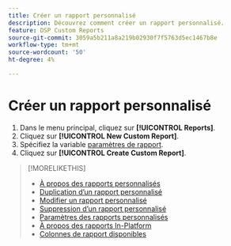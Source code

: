 ```yaml
---
title: Créer un rapport personnalisé
description: Découvrez comment créer un rapport personnalisé.
feature: DSP Custom Reports
source-git-commit: 3059a5b211a8a219b02930f7f5763d5ec1467b8e
workflow-type: tm+mt
source-wordcount: '50'
ht-degree: 4%

---
```


# Créer un rapport personnalisé

1. Dans le menu principal, cliquez sur **[!UICONTROL Reports]**.
1. Cliquez sur **[!UICONTROL New Custom Report]**.
1. Spécifiez la variable [paramètres de rapport](/help/dsp/reports/report-settings.md).
1. Cliquez sur **[!UICONTROL Create Custom Report]**.

>[!MORELIKETHIS]
>
>* [À propos des rapports personnalisés](/help/dsp/reports/report-about.md)
>* [Duplication d’un rapport personnalisé](/help/dsp/reports/report-copy.md)
>* [Modifier un rapport personnalisé](/help/dsp/reports/report-edit.md)
>* [Suppression d’un rapport personnalisé](/help/dsp/reports/report-delete.md)
>* [Paramètres des rapports personnalisés](/help/dsp/reports/report-settings.md)
>* [À propos des rapports In-Platform](/help/dsp/campaign-management/reports/campaign-reports-about.md)
>* [Colonnes de rapport disponibles](/help/dsp/reports/report-columns.md)

